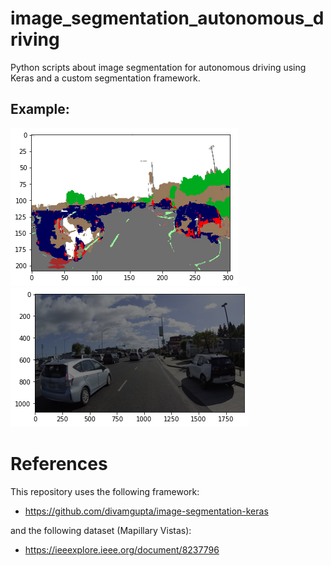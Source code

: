 # image_segmentation_autonomous_driving
Python scripts about image segmentation for autonomous driving using Keras and a custom segmentation framework.

## Example:

![alt text](https://github.com/christianmarescalco/image_segmentation_autonomous_driving/blob/main/examples/generated1.png?raw=true)
![alt text](https://github.com/christianmarescalco/image_segmentation_autonomous_driving/blob/main/examples/true_image.png?raw=true)

# References
This repository uses the following framework: 
- https://github.com/divamgupta/image-segmentation-keras

and the following dataset (Mapillary Vistas):
- https://ieeexplore.ieee.org/document/8237796
